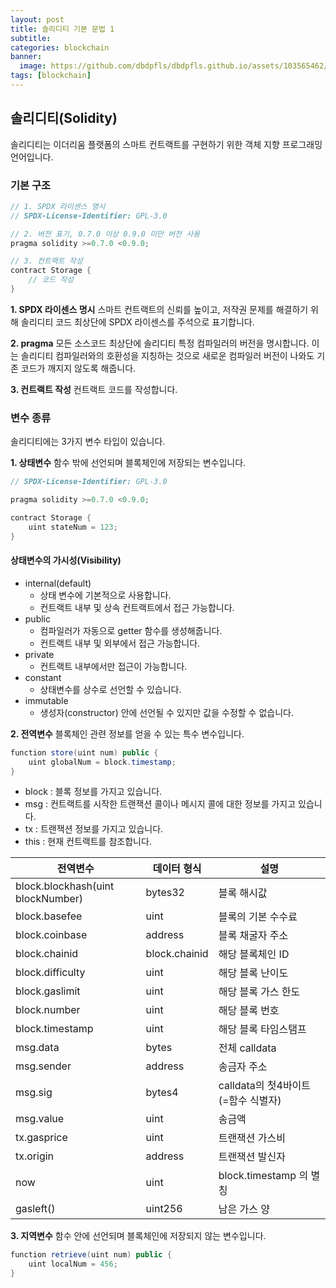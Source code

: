 ```yaml
---
layout: post
title: 솔리디티 기본 문법 1
subtitle:
categories: blockchain
banner:
  image: https://github.com/dbdpfls/dbdpfls.github.io/assets/103565462/11da367f-8986-46d8-ae02-5865aa9f2742
tags: [blockchain]
---
```


## 솔리디티(Solidity)

솔리디티는 이더리움 플랫폼의 스마트 컨트랙트를 구현하기 위한 객체 지향 프로그래밍 언어입니다.

### 기본 구조

```java
// 1. SPDX 라이센스 명시
// SPDX-License-Identifier: GPL-3.0

// 2. 버전 표기, 0.7.0 이상 0.9.0 미만 버전 사용
pragma solidity >=0.7.0 <0.9.0;

// 3. 컨트랙트 작성
contract Storage {
	// 코드 작성
}
```

**1. SPDX 라이센스 명시**
스마트 컨트랙트의 신뢰를 높이고, 저작권 문제를 해결하기 위해 솔리디티 코드 최상단에 SPDX 라이센스를 주석으로 표기합니다.

**2. pragma**
모든 소스코드 최상단에 솔리디티 특정 컴파일러의 버전을 명시합니다. 이는 솔리디티 컴파일러와의 호환성을 지칭하는 것으로 새로운 컴파일러 버전이 나와도 기존 코드가 깨지지 않도록 해줍니다.

**3. 컨트랙트 작성**
컨트랙트 코드를 작성합니다.

### 변수 종류

솔리디티에는 3가지 변수 타입이 있습니다.

**1. 상태변수**
함수 밖에 선언되며 블록체인에 저장되는 변수입니다.

```java
// SPDX-License-Identifier: GPL-3.0

pragma solidity >=0.7.0 <0.9.0;

contract Storage {
    uint stateNum = 123;
}
```

#### 상태변수의 가시성(Visibility)

- internal(default)
  - 상태 변수에 기본적으로 사용합니다.
  - 컨트랙트 내부 및 상속 컨트랙트에서 접근 가능합니다.
- public
  - 컴파일러가 자동으로 getter 함수를 생성해줍니다.
  - 컨트랙트 내부 및 외부에서 접근 가능합니다.
- private
  - 컨트랙트 내부에서만 접근이 가능합니다.
- constant
  - 상태변수를 상수로 선언할 수 있습니다.
- immutable
  - 생성자(constructor) 안에 선언될 수 있지만 값을 수정할 수 없습니다.

**2. 전역변수**
블록체인 관련 정보를 얻을 수 있는 특수 변수입니다.

```java
function store(uint num) public {
	uint globalNum = block.timestamp;
}
```

- block : 블록 정보를 가지고 있습니다.
- msg : 컨트랙트를 시작한 트랜잭션 콜이나 메시지 콜에 대한 정보를 가지고 있습니다.
- tx : 트랜잭션 정보를 가지고 있습니다.
- this : 현재 컨트랙트를 참조합니다.

| 전역변수                          | 데이터 형식   | 설명                               |
| --------------------------------- | ------------- | ---------------------------------- |
| block.blockhash(uint blockNumber) | bytes32       | 블록 해시값                        |
| block.basefee                     | uint          | 블록의 기본 수수료                 |
| block.coinbase                    | address       | 블록 채굴자 주소                   |
| block.chainid                     | block.chainid | 해당 블록체인 ID                   |
| block.difficulty                  | uint          | 해당 블록 난이도                   |
| block.gaslimit                    | uint          | 해당 블록 가스 한도                |
| block.number                      | uint          | 해당 블록 번호                     |
| block.timestamp                   | uint          | 해당 블록 타임스탬프               |
| msg.data                          | bytes         | 전체 calldata                      |
| msg.sender                        | address       | 송금자 주소                        |
| msg.sig                           | bytes4        | calldata의 첫4바이트(=함수 식별자) |
| msg.value                         | uint          | 송금액                             |
| tx.gasprice                       | uint          | 트랜잭션 가스비                    |
| tx.origin                         | address       | 트랜잭션 발신자                    |
| now                               | uint          | block.timestamp 의 별칭            |
| gasleft()                         | uint256       | 남은 가스 양                       |

**3. 지역변수**
함수 안에 선언되며 블록체인에 저장되지 않는 변수입니다.

```java
function retrieve(uint num) public {
	uint localNum = 456;
}
```

